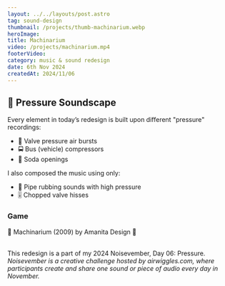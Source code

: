 ```yaml
---
layout: ../../layouts/post.astro
tag: sound-design
thumbnail: /projects/thumb-machinarium.webp
heroImage:
title: Machinarium
video: /projects/machinarium.mp4
footerVideo: 
category: music & sound redesign
date: 6th Nov 2024
createdAt: 2024/11/06
---
```



<h2>🔩 Pressure Soundscape</h2>

<p>Every element in today’s redesign is built upon different "pressure" recordings:</p>
<ul>
  <li>💨 Valve pressure air bursts</li>
  <li>🚍 Bus (vehicle) compressors</li>
  <li>🥤 Soda openings</li>
</ul>

<p>I also composed the music using only:</p>
<ul>
  <li>🔧 Pipe rubbing sounds with high pressure</li>
  <li>🎚️ Chopped valve hisses</li>
</ul>

<h3> Game</h3>
<p>🔩 Machinarium (2009) by Amanita Design 🍄</p>
<br>
<div>
  This redesign is a part of my 2024 Noisevember, Day 06: Pressure.
</div>
    <i>Noisevember is a creative challenge hosted by airwiggles.com, where participants create and share one sound or piece of audio every day in November.</i>